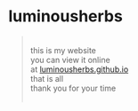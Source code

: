 # luminousherbs
> <br>this is my website <br> you can view it online <br> at [luminousherbs.github.io](https://luminousherbs.github.io) <br> that is all <br> thank you for your time <br><br>